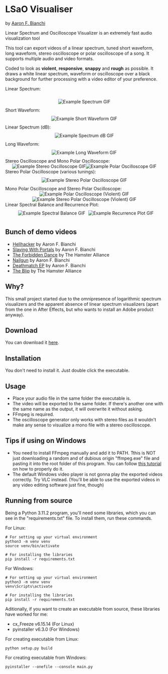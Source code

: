 # LSaO Visualiser
by [Aaron F. Bianchi](https://aaronfbianchi.github.io/) 

Linear Spectrum and Oscilloscope Visualizer is an extremely fast audio visualization tool

This tool can export videos of a linear spectrum, tuned short waveform, long waveform, stereo oscilloscope or polar oscilloscope of a song.  It supports multiple audio and video formats.

Coded to look as **violent**, **responsive**, **snappy** and **rough** as possible. It draws a white linear spectrum, waveform or oscilloscope over a black background for further processing with a video editor of your preference.

Linear Spectrum:
<div style="display: flex; justify-content: center; align-items: center; flex-wrap: wrap;">
  <img src="https://github.com/aaronfbianchi/LSaO-visualizer/blob/main/img/example-spectrum.gif"
       alt="Example Spectrum GIF"
       style="max-width: 100%; height: auto; margin: 10px;">
</div>
Short Waveform:
<div style="display: flex; justify-content: center; align-items: center; flex-wrap: wrap;">
  <img src="https://github.com/aaronfbianchi/LSaO-visualizer/blob/main/img/example-short-waveform.gif"
       alt="Example Short Waveform GIF"
       style="max-width: 100%; height: auto; margin: 10px;">
</div>
Linear Spectrum (dB):
<div style="display: flex; justify-content: center; align-items: center; flex-wrap: wrap;">
  <img src="https://github.com/aaronfbianchi/LSaO-visualizer/blob/main/img/example-spectrum-dB.gif"
       alt="Example Spectrum dB GIF"
       style="max-width: 100%; height: auto; margin: 10px;">
</div>
Long Waveform:
<div style="display: flex; justify-content: center; align-items: center; flex-wrap: wrap;">
  <img src="https://github.com/aaronfbianchi/LSaO-visualizer/blob/main/img/example-long-waveform.gif"
       alt="Example Long Waveform GIF"
       style="max-width: 100%; height: auto; margin: 10px;">
</div>
Stereo Oscilloscope and Mono Polar Oscilloscope:
<div style="display: flex; justify-content: center; align-items: center; flex-wrap: wrap;">
  <img src="https://github.com/aaronfbianchi/LSaO-visualizer/blob/main/img/example-osc-github.gif"
       alt="Example Stereo Oscilloscope GIF"
       style="max-width: 100%; height: auto; margin: 0px;">
  <img src="https://github.com/aaronfbianchi/LSaO-visualizer/blob/main/img/example-polar-github.gif"
       alt="Example Polar Oscilloscope GIF"
       style="max-width: 100%; height: auto; margin: 0px;">
</div>
Stereo Polar Oscilloscope (various tunings):
<div style="display: flex; justify-content: center; align-items: center; flex-wrap: wrap;">
  <img src="https://github.com/aaronfbianchi/LSaO-visualizer/blob/main/img/example-polar-stereo.gif"
       alt="Example Stereo Polar Oscilloscope GIF"
       style="max-width: 100%; height: auto; margin: 10px;">
</div>
Mono Polar Oscilloscope and Stereo Polar Oscilloscope:
<div style="display: flex; justify-content: center; align-items: center; flex-wrap: wrap;">
  <img src="https://github.com/aaronfbianchi/LSaO-visualizer/blob/main/img/example-polar-death.gif"
       alt="Example Polar Oscilloscope (Violent) GIF"
       style="max-width: 100%; height: auto; margin: 0px;">
  <img src="https://github.com/aaronfbianchi/LSaO-visualizer/blob/main/img/example-polar-stereo-death.gif"
       alt="Example Stereo Polar Oscilloscope (Violent) GIF"
       style="max-width: 100%; height: auto; margin: 0px;">
</div>
Linear Spectral Balance and Recurrence Plot:
<div style="display: flex; justify-content: center; align-items: center; flex-wrap: wrap;">
  <img src="https://github.com/aaronfbianchi/LSaO-visualizer/blob/main/img/example-balance-github.gif"
       alt="Example Spectral Balance GIF"
       style="max-width: 100%; height: auto; margin: 10px;">
  <img src="https://github.com/aaronfbianchi/LSaO-visualizer/blob/main/img/example-recurrence.gif"
       alt="Example Recurrence Plot GIF"
       style="max-width: 100%; height: auto; margin: 0px;">
</div>


Bunch of demo videos
---------------------
* [Hellhacker](https://www.youtube.com/watch?v=upkUpTIws48) by Aaron F. Bianchi
* [Slaying With Portals](https://www.youtube.com/watch?v=IIGqghktYas) by Aaron F. Bianchi
* [The Forbidden Dance](https://www.youtube.com/watch?v=qKTOINiTxGw) by The Hamster Alliance
* [Nailgun](https://www.youtube.com/watch?v=buWPKEcAkw8) by Aaron F. Bianchi
* [Deathmatch EP](https://www.youtube.com/watch?v=_H94n6kc204) by Aaron F. Bianchi
* [The Blip](https://www.youtube.com/watch?v=6q7hULl50wA) by The Hamster Alliance

Why?
---------------------
This small project started due to the omnipresence of logarithmic spectrum visualizers and the apparent absence of linear spectrum visualizers (apart from the one in After Effects, but who wants to install an Adobe product anyway).

Download
---------------------
You can download it [here](https://github.com/aaronfbianchi/LSaO-visualizer/releases).

Installation
---------------------
You don't need to install it. Just double click the executable.

Usage
---------------------
* Place your audio file in the same folder the executable is.
* The video will be exported to the same folder. If there's another one with the same name as the output, it will overwrite it without asking.
* FFmpeg is required.
* The oscilloscope generator only works with stereo files as it wouldn't make any sense to visualize a mono file with a stereo oscilloscope.

Tips if using on Windows
-------------------------
* You need to install FFmpeg manually and add it to PATH. Tthis is NOT just downloading a random and of dubious origin "ffmpeg.exe" file and pasting it into the root folder of this program. You can follow [this tutorial](https://phoenixnap.com/kb/ffmpeg-windows) on how to properly do it.
* The default Windows video player is not gonna play the exported videos correctly. Try VLC instead. (You'll be able to use the exported videos in any video editing software just fine, though)


Running from source
---------------------
Being a Python 3.11.2 program, you'll need some libraries, which you can see in the "requirements.txt" file. To install them, run these commands.

For Linux:

    # For setting up your virtual environment
    python3 -m venv venv
    source venv/bin/activate

    # For installing the libraries
    pip install -r requirements.txt

For Windows:

    # For setting up your virtual environment
    python3 -m venv venv
    venv\Scripts\activate

    # For installing the libraries
    pip install -r requirements.txt

Aditionally, if you want to create an executable from source, these libraries have worked for me:
* cx_Freeze v6.15.14 (For Linux)
* pyinstaller v6.3.0 (For Windows)

For creating executable from Linux:

    python setup.py build

For creating executable from Windows:

    pyinstaller --onefile --console main.py

